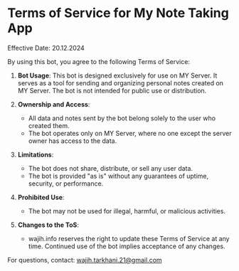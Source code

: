 # Terms of Service for My Note Taking App

Effective Date: 20.12.2024

By using this bot, you agree to the following Terms of Service:

1. **Bot Usage**: This bot is designed exclusively for use on MY Server. It serves as a tool for sending and organizing personal notes created on MY Server. The bot is not intended for public use or distribution.

2. **Ownership and Access**: 
   - All data and notes sent by the bot belong solely to the user who created them.
   - The bot operates only on MY Server, where no one except the server owner has access to the data.

3. **Limitations**: 
   - The bot does not share, distribute, or sell any user data.
   - The bot is provided "as is" without any guarantees of uptime, security, or performance.

4. **Prohibited Use**: 
   - The bot may not be used for illegal, harmful, or malicious activities.

5. **Changes to the ToS**: 
   - wajih.info reserves the right to update these Terms of Service at any time. Continued use of the bot implies acceptance of any changes.

For questions, contact: wajih.tarkhani.21@gmail.com

